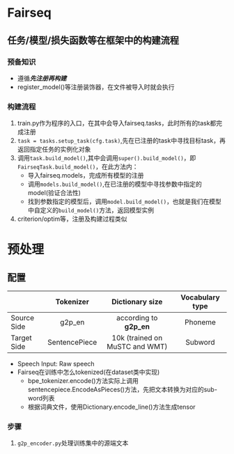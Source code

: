 # Fairseq

## 任务/模型/损失函数等在框架中的构建流程

### 预备知识

- 遵循***先注册再构建***
- register_model()等注册装饰器，在文件被导入时就会执行

### 构建流程

1. train.py作为程序的入口，在其中会导入fairseq.tasks，此时所有的task都完成注册
2. `task = tasks.setup_task(cfg.task)`,先在已注册的task中寻找目标task，再返回指定任务的实例化对象
3. 调用`task.build_model()`,其中会调用`super().build_model()`，即`FairseqTask.build_model()`，在此方法内：
    - 导入fairseq.models，完成所有模型的注册
    - 调用`models.build_model()`,在已注册的模型中寻找参数中指定的model(验证合法性)
    - 找到参数指定的模型后，调用`model.build_model()`，也就是我们在模型中自定义的`build_model()`方法，返回模型实例
4. criterion/optim等，注册及构建过程类似

# 预处理

## 配置

|             |   Tokenizer   |        Dictionary size         | Vocabulary type |
| ----------- | :-----------: | :----------------------------: | :-------------: |
| Source Side |    g2p_en     |    according to **g2p_en**     |     Phoneme     |
| Target Side | SentencePiece | 10k (trained on MuSTC and WMT) |     Subword     |

- Speech Input: Raw speech
- Fairseq在训练中怎么tokenized(在dataset类中实现)
    - bpe_tokenizer.encode()方法实际上调用sentencepiece.EncodeAsPieces()方法，先把文本转换为对应的sub-word列表
    - 根据词典文件，使用Dictionary.encode_line()方法生成tensor

### 步骤

1. `g2p_encoder.py`处理训练集中的源端文本

